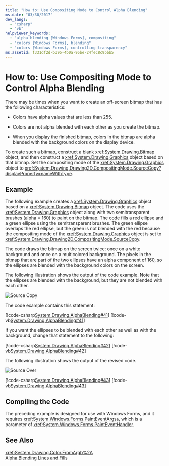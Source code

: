 ```yaml
---
title: "How to: Use Compositing Mode to Control Alpha Blending"
ms.date: "03/30/2017"
dev_langs: 
  - "csharp"
  - "vb"
helpviewer_keywords: 
  - "alpha blending [Windows Forms], compositing"
  - "colors [Windows Forms], blending"
  - "colors [Windows Forms], controlling transparency"
ms.assetid: f331df2d-b395-4b0a-95be-24fec8c9bbb5
---
```

# How to: Use Compositing Mode to Control Alpha Blending
There may be times when you want to create an off-screen bitmap that has the following characteristics:  
  
-   Colors have alpha values that are less than 255.  
  
-   Colors are not alpha blended with each other as you create the bitmap.  
  
-   When you display the finished bitmap, colors in the bitmap are alpha blended with the background colors on the display device.  
  
 To create such a bitmap, construct a blank <xref:System.Drawing.Bitmap> object, and then construct a <xref:System.Drawing.Graphics> object based on that bitmap. Set the compositing mode of the <xref:System.Drawing.Graphics> object to <xref:System.Drawing.Drawing2D.CompositingMode.SourceCopy?displayProperty=nameWithType>.  
  
## Example  
 The following example creates a <xref:System.Drawing.Graphics> object based on a <xref:System.Drawing.Bitmap> object. The code uses the <xref:System.Drawing.Graphics> object along with two semitransparent brushes (alpha = 160) to paint on the bitmap. The code fills a red ellipse and a green ellipse using the semitransparent brushes. The green ellipse overlaps the red ellipse, but the green is not blended with the red because the compositing mode of the <xref:System.Drawing.Graphics> object is set to <xref:System.Drawing.Drawing2D.CompositingMode.SourceCopy>.  
  
 The code draws the bitmap on the screen twice: once on a white background and once on a multicolored background. The pixels in the bitmap that are part of the two ellipses have an alpha component of 160, so the ellipses are blended with the background colors on the screen.  
  
 The following illustration shows the output of the code example. Note that the ellipses are blended with the background, but they are not blended with each other.  
  
 ![Source Copy](../../../../docs/framework/winforms/advanced/media/sourcecopy.png "sourcecopy")  
  
 The code example contains this statement:  
  
 [!code-csharp[System.Drawing.AlphaBlending#41](../../../../samples/snippets/csharp/VS_Snippets_Winforms/System.Drawing.AlphaBlending/CS/Class1.cs#41)]
 [!code-vb[System.Drawing.AlphaBlending#41](../../../../samples/snippets/visualbasic/VS_Snippets_Winforms/System.Drawing.AlphaBlending/VB/Class1.vb#41)]  
  
 If you want the ellipses to be blended with each other as well as with the background, change that statement to the following:  
  
 [!code-csharp[System.Drawing.AlphaBlending#42](../../../../samples/snippets/csharp/VS_Snippets_Winforms/System.Drawing.AlphaBlending/CS/Class1.cs#42)]
 [!code-vb[System.Drawing.AlphaBlending#42](../../../../samples/snippets/visualbasic/VS_Snippets_Winforms/System.Drawing.AlphaBlending/VB/Class1.vb#42)]  
  
 The following illustration shows the output of the revised code.  
  
 ![Source Over](../../../../docs/framework/winforms/advanced/media/sourceover.png "sourceover")  
  
 [!code-csharp[System.Drawing.AlphaBlending#43](../../../../samples/snippets/csharp/VS_Snippets_Winforms/System.Drawing.AlphaBlending/CS/Class1.cs#43)]
 [!code-vb[System.Drawing.AlphaBlending#43](../../../../samples/snippets/visualbasic/VS_Snippets_Winforms/System.Drawing.AlphaBlending/VB/Class1.vb#43)]  
  
## Compiling the Code  
 The preceding example is designed for use with Windows Forms, and it requires <xref:System.Windows.Forms.PaintEventArgs>`e`, which is a parameter of <xref:System.Windows.Forms.PaintEventHandler>.  
  
## See Also  
 <xref:System.Drawing.Color.FromArgb%2A>  
 [Alpha Blending Lines and Fills](../../../../docs/framework/winforms/advanced/alpha-blending-lines-and-fills.md)
